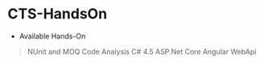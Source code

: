 # CTS-HandsOn

- Available Hands-On

> NUnit and MOQ
> Code Analysis
> C# 4.5
> ASP.Net Core
> Angular
> WebApi
